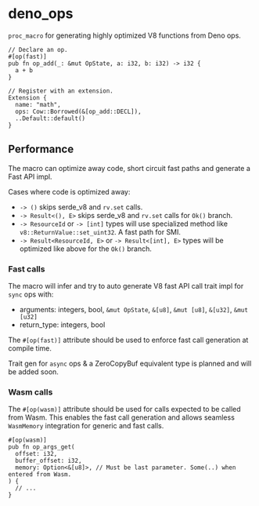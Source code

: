 # deno_ops

`proc_macro` for generating highly optimized V8 functions from Deno ops.

```rust,ignore
// Declare an op.
#[op(fast)]
pub fn op_add(_: &mut OpState, a: i32, b: i32) -> i32 {
  a + b
}

// Register with an extension.
Extension {
  name: "math",
  ops: Cow::Borrowed(&[op_add::DECL]),
  ..Default::default()
}
```

## Performance

The macro can optimize away code, short circuit fast paths and generate a Fast
API impl.

Cases where code is optimized away:

- `-> ()` skips serde_v8 and `rv.set` calls.
- `-> Result<(), E>` skips serde_v8 and `rv.set` calls for `Ok()` branch.
- `-> ResourceId` or `-> [int]` types will use specialized method like
  `v8::ReturnValue::set_uint32`. A fast path for SMI.
- `-> Result<ResourceId, E>` or `-> Result<[int], E>` types will be optimized
  like above for the `Ok()` branch.

### Fast calls

The macro will infer and try to auto generate V8 fast API call trait impl for
`sync` ops with:

- arguments: integers, bool, `&mut OpState`, `&[u8]`, `&mut [u8]`, `&[u32]`,
  `&mut [u32]`
- return_type: integers, bool

The `#[op(fast)]` attribute should be used to enforce fast call generation at
compile time.

Trait gen for `async` ops & a ZeroCopyBuf equivalent type is planned and will be
added soon.

### Wasm calls

The `#[op(wasm)]` attribute should be used for calls expected to be called from
Wasm. This enables the fast call generation and allows seamless `WasmMemory`
integration for generic and fast calls.

```rust,ignore
#[op(wasm)]
pub fn op_args_get(
  offset: i32,
  buffer_offset: i32,
  memory: Option<&[u8]>, // Must be last parameter. Some(..) when entered from Wasm.
) {
  // ...
}
```
